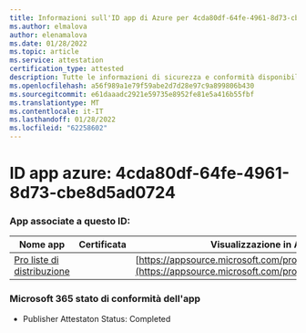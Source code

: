```yaml
---
title: Informazioni sull'ID app di Azure per 4cda80df-64fe-4961-8d73-cbe8d5ad0724
ms.author: elmalova
author: elenamalova
ms.date: 01/28/2022
ms.topic: article
ms.service: attestation
certification_type: attested
description: Tutte le informazioni di sicurezza e conformità disponibili per 4cda80df-64fe-4961-8d73-cbe8d5ad0724.
ms.openlocfilehash: a56f989a1e79f59abe2d7d28e97c9a899806b430
ms.sourcegitcommit: e61daaadc2921e59735e8952fe81e5a416b55fbf
ms.translationtype: MT
ms.contentlocale: it-IT
ms.lasthandoff: 01/28/2022
ms.locfileid: "62258602"
---
```

# <a name="azure-app-id-4cda80df-64fe-4961-8d73-cbe8d5ad0724"></a>ID app azure: 4cda80df-64fe-4961-8d73-cbe8d5ad0724


### <a name="apps-associated-with-this-id"></a>App associate a questo ID:
| **Nome app** | **Certificata** | **Visualizzazione in AppSource** |
|--------------|---------------|-----------------------|
| [ Pro liste di distribuzione ](https://docs.microsoft.com/microsoft-365-app-certification/forward/WA200002977) |  | [https://appsource.microsoft.com/product/office/WA200002977](https://appsource.microsoft.com/product/office/WA200002977) |

### <a name="microsoft-365-app-compliance-status"></a>Microsoft 365 stato di conformità dell'app
- Publisher Attestaton Status: Completed
